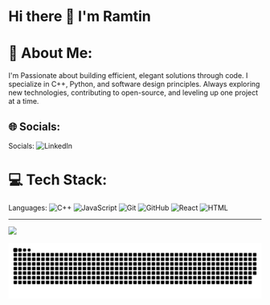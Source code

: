 # Hi there 👋 I'm Ramtin

# 💫 About Me:
I'm Passionate about building efficient, elegant solutions through code.
I specialize in C++, Python, and software design principles. 
Always exploring new technologies, contributing to open-source, and leveling up one project at a time.


## 🌐 Socials:
Socials: ![LinkedIn](https://img.shields.io/badge/LinkedIn-%230077B5.svg?logo=linkedin&logoColor=white)

# 💻 Tech Stack:
Languages: ![C++](https://img.shields.io/badge/c++-%2300599C.svg?style=for-the-badge&logo=c%2B%2B&logoColor=white) ![JavaScript](https://img.shields.io/badge/javascript-%23323330.svg?style=for-the-badge&logo=javascript&logoColor=%23F7DF1E) ![Git](https://img.shields.io/badge/git-%23F05033.svg?style=for-the-badge&logo=git&logoColor=white) ![GitHub](https://img.shields.io/badge/github-%23121011.svg?style=for-the-badge&logo=github&logoColor=white)
![React](https://img.shields.io/badge/-ReactJs-61DAFB?logo=react&logoColor=white&style=for-the-badge) ![HTML](https://img.shields.io/badge/-HTML-61DAFB?logo=react&logoColor=white&style=for-the-badge) 


---
[![](https://visitcount.itsvg.in/api?id=Ramttn&icon=0&color=0)](https://visitcount.itsvg.in)

![snake gif](https://github.com/Ramttn/Ramttn/blob/output/github-snake-dark.svg)
<!-- Proudly created with GPRM ( https://gprm.itsvg.in ) -->
